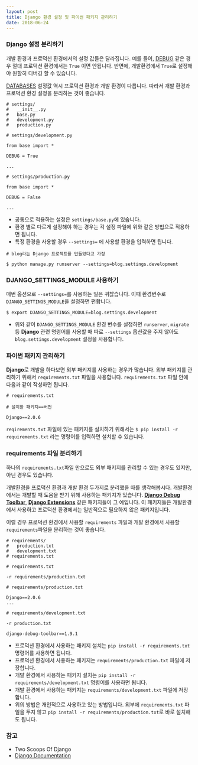 ```yaml
---
layout: post
title: Django 환경 설정 및 파이썬 패키지 관리하기
date: 2018-06-24
---
```

### Django 설정 분리하기
개발 환경과 프로덕션 환경에서의 설정 값들은 달라집니다. 예를 들어, [DEBUG](https://docs.djangoproject.com/en/2.0/ref/settings/#std:setting-DEBUG) 같은 경우 절대 프로덕션 환경에서는 `True` 이면 안됩니다. 반면에, 개발환경에서 `True`로 설정해야 원할히 디버깅 할 수 있습니다.

[DATABASES](https://docs.djangoproject.com/en/2.0/ref/settings/#std:setting-DATABASES) 설정값 역시 프로덕션 환경과 개발 환경이 다릅니다. 따라서 개발 환경과 프로덕션 환경 설정을 분리하는 것이 좋습니다.

```
# settings/
#   __init__.py
#   base.py
#   development.py
#   production.py
```

```
# settings/development.py

from base import *

DEBUG = True

...
```
```
# settings/production.py

from base import *

DEBUG = False

...
```
- 공통으로 적용하는 설정은 `settings/base.py`에 있습니다.
- 환경 별로 다르게 설정해야 하는 경우는 각 설정 파일에 위와 같은 방법으로 적용하면 됩니다.
- 특정 환경을 사용할 경우 `--settings=` 에 사용할 환경을 입력하면 됩니다.

```
# blog라는 Django 프로젝트를 만들었다고 가정

$ python manage.py runserver --settings=blog.settings.development
```

### **DJANGO\_SETTINGS\_MODULE** 사용하기
매번 옵션으로 `--settings=`를 사용하는 일은 귀찮습니다. 이때 환경변수로 `DJANGO_SETTINGS_MODULE`을 설정하면 편합니다.

```
$ export DJANGO_SETTINGS_MODULE=blog.settings.development
```
- 위와 같이 `DJANGO_SETTINGS_MODULE` 환경 변수를 설정하면 `runserver`, `migrate` 등 **Django** 관련 명령어를 사용할 때 따로 `--settings` 옵션값을 주지 않아도 `blog.settings.development` 설정을 사용합니다.

### 파이썬 패키지 관리하기
**Django**로 개발을 하다보면 외부 패키지를 사용하는 경우가 많습니다. 외부 패키지를 관리하기 위해서 `requirements.txt` 파일을 사용합니다. `requirements.txt` 파일 안에 다음과 같이 작성하면 됩니다.

```
# requirements.txt

# 설치할 패키지==버전

Django==2.0.6
```

`reqirements.txt` 파일에 있는 패키지를 설치하기 위해서는 `$ pip install -r requirements.txt` 라는 명령어를 입력하면 설치할 수 있습니다.

### requirements 파일 분리하기
하나의 `requirements.txt`파일 만으로도 외부 패키지를 관리할 수 있는 경우도 있지만, 아닌 경우도 있습니다. 

개발환경을 프로덕션 환경과 개발 환경 두가지로 분리했을 때를 생각해봅시다. 개발환경에서는 개발할 때 도움을 받기 위해 사용하는 패키지가 있습니다. **[Django Debug Toolbar](https://django-debug-toolbar.readthedocs.io/en/stable/)**, **[Django Extensions](https://django-extensions.readthedocs.io/en/latest/)** 같은 패키지들이 그 예입니다. 이 패키지들은 개발환경에서 사용하고 프로덕션 환경에서는 일반적으로 필요하지 않은 패키지입니다.

이럴 경우 프로덕션 환경에서 사용할 `requirements` 파일과 개발 환경에서 사용할 `requirements`파일을 분리하는 것이 좋습니다.

```
# requirements/
#   production.txt
#   development.txt
# requirements.txt
```
```
# requirements.txt

-r requirements/production.txt
```
```
# requirements/production.txt

Django==2.0.6
...
```
```
# requirements/development.txt

-r production.txt

django-debug-toolbar==1.9.1
```
- 프로덕션 환경에서 사용하는 패키지 설치는 `pip install -r requirements.txt` 명령어를 사용하면 됩니다.
- 프로덕션 환경에서 사용하는 패키지는 `requirements/production.txt` 파일에 저장합니다.
- 개발 환경에서 사용하는 패키지 설치는 `pip install -r requirements/development.txt` 명령어를 사용하면 됩니다.
- 개발 환경에서 사용하는 패키지는 `requirements/development.txt` 파일에 저장합니다.
- 위의 방법은 개인적으로 사용하고 있는 방법입니다. 외부에 `requirements.txt` 파일을 두지 않고 `pip install -r requirements/production.txt`로 바로 설치해도 됩니다.

### 참고
- Two Scoops Of Django
- [Django Documentation](https://docs.djangoproject.com/en/2.0/)